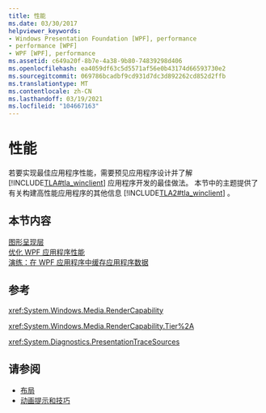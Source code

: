 ```yaml
---
title: 性能
ms.date: 03/30/2017
helpviewer_keywords:
- Windows Presentation Foundation [WPF], performance
- performance [WPF]
- WPF [WPF], performance
ms.assetid: c649a20f-8b7e-4a38-9b80-74839298d406
ms.openlocfilehash: ea4059df63c5d5571af56e0b43174d66593730e2
ms.sourcegitcommit: 069786bcadbf9cd931d7dc3d892262cd852d2ffb
ms.translationtype: MT
ms.contentlocale: zh-CN
ms.lasthandoff: 03/19/2021
ms.locfileid: "104667163"
---
```

# <a name="performance"></a>性能
若要实现最佳应用程序性能，需要预见应用程序设计并了解 [!INCLUDE[TLA#tla_winclient](../../../includes/tlasharptla-winclient-md.md)] 应用程序开发的最佳做法。 本节中的主题提供了有关构建高性能应用程序的其他信息 [!INCLUDE[TLA2#tla_winclient](../../../includes/tla2sharptla-winclient-md.md)] 。  
  
## <a name="in-this-section"></a>本节内容  
 [图形呈现层](graphics-rendering-tiers.md)  
 [优化 WPF 应用程序性能](optimizing-wpf-application-performance.md)  
 [演练：在 WPF 应用程序中缓存应用程序数据](walkthrough-caching-application-data-in-a-wpf-application.md)  
  
## <a name="reference"></a>参考  
 <xref:System.Windows.Media.RenderCapability>  
  
 <xref:System.Windows.Media.RenderCapability.Tier%2A>  
  
 <xref:System.Diagnostics.PresentationTraceSources>  
  
## <a name="see-also"></a>请参阅

- [布局](layout.md)
- [动画提示和技巧](../graphics-multimedia/animation-tips-and-tricks.md)
